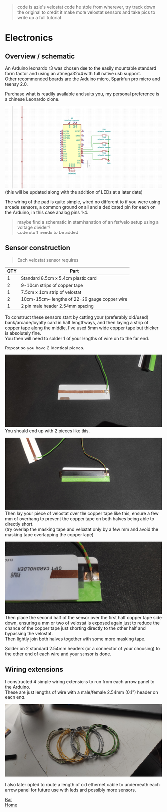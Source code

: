 >code is azle's velostat code he stole from wherever, try track down the original to credit it
>make more velostat sensors and take pics to write up a full tutorial  

# Electronics  
## Overview / schematic  

An Arduino leonardo r3 was chosen due to the easily mountable standard form factor and using an atmega32u4 with full native usb support.  
Other recommended boards are the Arduino micro, Sparkfun pro micro and teensy 2.0.  

Purchase what is readily available and suits you, my personal preference is a chinese Leonardo clone.  

![Basic Schematic](/electronics/schematic/kicad_Mcd6kEUGT8.png)  
(this will be updated along with the addition of LEDs at a later date)  

The wiring of the pad is quite simple, wired no different to if you were using arcade sensors, a common ground on all and a dedicated pin for each on the Arduino, in this case analog pins 1-4.  
>maybe find a schematic in staminanation of an fsr/velo setup using a voltage divider?  
>code stuff needs to be added

## Sensor construction  
>Each velostat sensor requires  

| QTY | Part |  
|-----|--------|  
| 1 | Standard 8.5cm x 5.4cm plastic card |  
| 2 | 9-10cm strips of copper tape |  
| 1 | 7.5cm x 1cm strip of velostat |  
| 2 | 10cm-15cm~ lengths of 22-26 gauge copper wire |  
| 1 | 2 pin male header 2.54mm spacing |  

To construct these sensors start by cutting your (preferably old/used) bank/arcade/loyalty card in half lengthways, and then laying a strip of copper tape along the middle, I've used 5mm wide copper tape but thicker is absolutely fine.  
You then will need to solder 1 of your lengths of wire on to the far end. 

Repeat so you have 2 identical pieces.  

![Sensor pic 2](/electronics/img/sensor2.jpg)  
You should end up with 2 pieces like this.  

![Sensor pic 3](/electronics/img/sensor3.jpg)  
Then lay your piece of velostat over the copper tape like this, ensure a few mm of overhang to prevent the copper tape on both halves being able to directly short.  
(try overlap the masking tape and velostat only by a few mm and avoid the masking tape overlapping the copper tape)  

![Sensor pic 1](/electronics/img/sensor1.jpg)  
Then place the second half of the sensor over the first half copper tape side down, ensuring a mm or two of velostat is exposed again just to reduce the chance of the copper tape just shorting directly to the other half and bypassing the velostat.  
Then lightly join both halves together with some more masking tape.  

Solder on 2 standard 2.54mm headers (or a connector of your choosing) to the other end of each wire and your sensor is done.  

## Wiring extensions  

I constructed 4 simple wiring extensions to run from each arrow panel to the Arduino.  
These are just lengths of wire with a male/female 2.54mm (0.1") header on each end.  

![Extensions](/electronics/img/IMG_20200329_162741.jpg)  

I also later opted to route a length of old ethernet cable to underneath each arrow panel for future use with leds and possibly more sensors.  

[Bar](https://github.com/Stormpegy/dancepad/tree/master/bar)  
[Home](https://github.com/Stormpegy/dancepad)  
